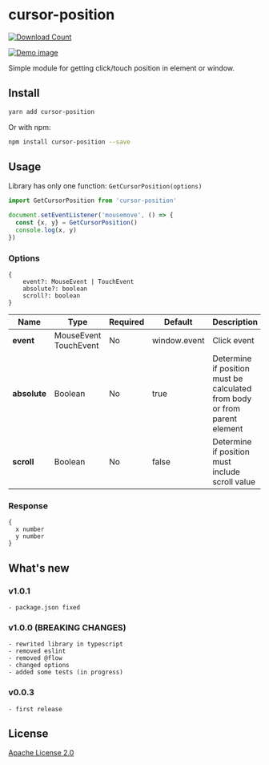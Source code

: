 # cursor-position


[![Download Count](https://img.shields.io/npm/dt/cursor-position.svg?style=flat-square)](http://www.npmjs.com/package/cursor-position)

[![Demo image](https://s3.eu-central-1.amazonaws.com/serhiy/Github_repo/cursor-position/cursor-position.png)](https://exelban.github.io/cursor-position)

Simple module for getting click/touch position in element or window.


## Install
```sh
yarn add cursor-position
```  
Or with npm:  
```sh
npm install cursor-position --save
```

## Usage
Library has only one function: ```GetCursorPosition(options)```
```js
import GetCursorPosition from 'cursor-position'

document.setEventListener('mousemove', () => {
  const {x, y} = GetCursorPosition()
  console.log(x, y)
})
```

### Options
```
{
    event?: MouseEvent | TouchEvent
    absolute?: boolean
    scroll?: boolean
}
```
**Name** | **Type** | **Required** | **Default** | **Description**
--- | --- | --- | --- | ---
**event** | MouseEvent TouchEvent | No | window.event | Click event
**absolute** | Boolean | No | true | Determine if position must be calculated from body or from parent element
**scroll** | Boolean | No | false | Determine if position must include scroll value

### Response
```
{
  x number
  y number
}
```

## What's new
### v1.0.1
    - package.json fixed
    
### v1.0.0 (BREAKING CHANGES)
    - rewrited library in typescript
    - removed eslint
    - removed @flow
    - changed options
    - added some tests (in progress)
    
### v0.0.3
    - first release

## License
[Apache License 2.0](https://github.com/exelban/cursor-position/blob/master/LICENSE)
